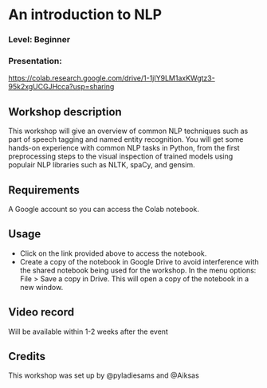 
# An introduction to NLP
### Level: Beginner
### Presentation: 
https://colab.research.google.com/drive/1-1jIY9LM1axKWgtz3-95k2xgUCGJHcca?usp=sharing

## Workshop description
This workshop will give an overview of common NLP techniques such as part of speech tagging and named entity 
recognition. You will get some hands-on experience with common NLP tasks in Python, from the first preprocessing 
steps to the visual inspection of trained models using populair NLP libraries such as NLTK, spaCy, and gensim.

## Requirements
A Google account so you can access the Colab notebook.

## Usage
* Click on the link provided above to access the notebook.
* Create a copy of the notebook in Google Drive to avoid interference with the shared notebook being used for the workshop. In the menu options: File > Save a copy in Drive. This will open a copy of the notebook in a new window. 

## Video record
Will be available within 1-2 weeks after the event

## Credits
This workshop was set up by @pyladiesams and @Aiksas
